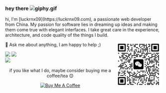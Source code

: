 ### hey there <img alt="giphy.gif" src="https://media.giphy.com/media/hvRJCLFzcasrR4ia7z/giphy.gif" width="25px">


   <p>
      hi, I'm [luckrnx09](https://luckrnx09.com), a passionate web developer from China. My passion for software lies in dreaming up ideas and making them come true with elegant interfaces. I take great care in the experience, architecture, and code quality of the things I build.
   </p>


<img align="right" src="wechat.jpg" width="150" />


💬 Ask me about anything, I am happy to help ;)
 
<div align="bottom">
  <img align="" src="http://github-profile-summary-cards.vercel.app/api/cards/repos-per-language?username=luckrnx09&theme=github_dark">
  <img align="" src="http://github-profile-summary-cards.vercel.app/api/cards/stats?username=luckrnx09&theme=github_dark">
</div>
  
<img src="http://github-profile-summary-cards.vercel.app/api/cards/profile-details?username=luckrnx09&theme=github_dark">
   
<p align="center">
  if you like what I do, maybe consider buying me a coffee/tea 😊
</p>
<p align="center">
  <a href="https://buymeacoffee.com/luckrnx09" target="_blank"><img src="https://cdn.buymeacoffee.com/buttons/v2/default-red.png" alt="Buy Me A Coffee" width="150" ></a> 
   <br> 
</p>
<p align="center"> </p>

